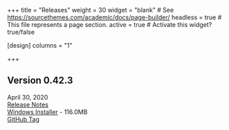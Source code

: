 +++
title = "Releases"
weight = 30
widget = "blank"  # See https://sourcethemes.com/academic/docs/page-builder/
headless = true  # This file represents a page section.
active = true  # Activate this widget? true/false

[design]
columns = "1"

+++

<a name="releases"></a>

## Version 0.42.3
April 30, 2020<br>
[Release Notes](docs/releases/ver_0_42_3/)<br>
[Windows Installer](setup/BeefSetup_0_42_3.exe) - 116.0MB<br>
[GitHub Tag](https://github.com/beefytech/Beef/tree/0.42.3)
